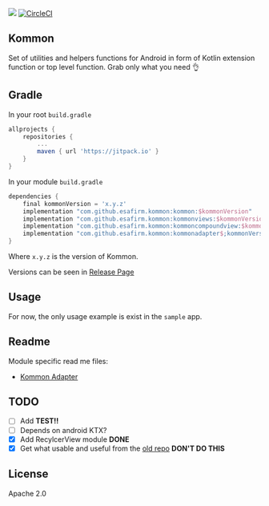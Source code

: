 [![](https://jitpack.io/v/esafirm/kommon.svg)](https://jitpack.io/#esafirm/kommon)
[![CircleCI](https://circleci.com/gh/esafirm/kommon/tree/master.svg?style=svg)](https://circleci.com/gh/esafirm/kommon/tree/master)

## Kommon

Set of utilities and helpers functions for Android in form of Kotlin extension function or top level function. Grab only what you need 👌

## Gradle 

In your root `build.gradle`

```groovy
allprojects {
    repositories {
	    ...
	    maven { url 'https://jitpack.io' }
	}
}
```    

In your module `build.gradle` 

```groovy
dependencies {
    final kommonVersion = 'x.y.z'
    implementation "com.github.esafirm.kommon:kommon:$kommonVersion"
    implementation "com.github.esafirm.kommon:kommonviews:$kommonVersion"
    implementation "com.github.esafirm.kommon:kommoncompoundview:$kommonVersion"
    implementation "com.github.esafirm.kommon:kommonadapter$;kommonVersion"
}
```
Where `x.y.z` is the version of Kommon. 

Versions can be seen in [Release Page](https://github.com/esafirm/kommon/releases)

## Usage

For now, the only usage example is exist in the `sample` app.

## Readme

Module specific read me files:

- [Kommon Adapter](https://github.com/esafirm/kommon/blob/master/kommonadapter/README.md)

## TODO

- [ ] Add **TEST!!** 
- [ ] Depends on android KTX? 
- [x] Add RecylcerView module **DONE**
- [x] Get what usable and useful from the [old repo](https://github.com/esafirm/androidcommon) **DON'T DO THIS**

## License

Apache 2.0 
